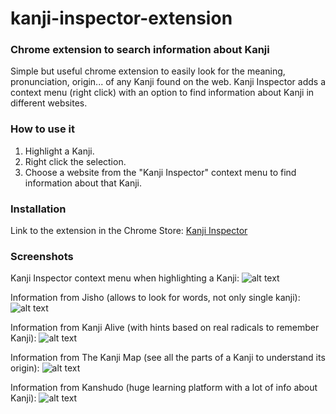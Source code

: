 # kanji-inspector-extension

### Chrome extension to search information about Kanji

Simple but useful chrome extension to easily look for the meaning, pronunciation, origin... of any Kanji found on the web. Kanji Inspector adds a context menu (right click) with an option to find information about Kanji in different websites.

### How to use it

1. Highlight a Kanji.
2. Right click the selection.
3. Choose a website from the "Kanji Inspector" context menu to find information about that Kanji.

### Installation

Link to the extension in the Chrome Store: [Kanji Inspector](https://chrome.google.com/webstore/detail/kanji-inspector/eblodmmcjlbmmnlolomphabooehpjfee)

### Screenshots

Kanji Inspector context menu when highlighting a Kanji:
![alt text](https://lh3.googleusercontent.com/FetkQcy4wRrHYmD49lVS2N5lr0swbyN15nPlw1kMHnvjv6-fv1F0bVgRP2ZK2YIYniDasKUDqyY=w640-h400-e365 'Kanji Inspector context menu')

Information from Jisho (allows to look for words, not only single kanji):
![alt text](https://lh3.googleusercontent.com/6lJu-vN8vrWKrJgDKqImiUCvVZLLRHqNrWJN8Dt7iyjubAfZnJpJLyttobIIvzNztqqKsskRgIU=w640-h400-e365 'Information on Jisho.org')

Information from Kanji Alive (with hints based on real radicals to remember Kanji):
![alt text](https://lh3.googleusercontent.com/X3X8HtIsnx788oS_uB8fJ16Rf3viZ2sO_6eM2nj-6IqOjbr07PFjApC_lQc80a4_zUgE0FDh=w640-h400-e365 'Information on Kanji Alive')

Information from The Kanji Map (see all the parts of a Kanji to understand its origin):
![alt text](https://lh3.googleusercontent.com/-xmILY_eS-p_VNCrdkM7qlY41GvQ4srSTGRzCNwCARrZibv0cYCZpuRNB19Vf8qsZfwiM95wWA=w640-h400-e365 'Information on Kanji Map')

Information from Kanshudo (huge learning platform with a lot of info about Kanji):
![alt text](https://lh3.googleusercontent.com/8OqZ7c75r6cqmRCCbrEakFvjCkdjJVcqUk7XiwgfQtPprWejX_Nznl74Z9UFTd8WhK4JyBGTSnA=w640-h400-e365 'Information on Kanshudo')
